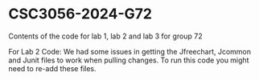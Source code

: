 # CSC3056-2024-G72
Contents of the code for lab 1, lab 2 and lab 3 for group 72

For Lab 2 Code:
We had some issues in getting the Jfreechart, Jcommon and Junit files to work when pulling changes.
To run this code you might need to re-add these files.
